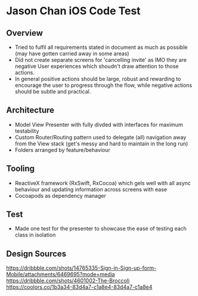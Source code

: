 # Jason Chan iOS Code Test 

## Overview
- Tried to fulfil all requirements stated in document as much as possible (may have gotten carried away in some areas)
- Did not create separate screens for 'cancelling invite' as IMO they are negative User experiences which shoudn't draw attention to those actions. 
- In general positive actions should be large, robust and rewarding to encourage the user to progress through the flow, while negative actions should be subtle and practical.

## Architecture
- Model View Presenter with fully divded with interfaces for maximum testability
- Custom Router/Routing pattern used to delegate (all) navigation away from the View stack (get's messy and hard to maintain in the long run)
- Folders arranged by feature/behaviour


## Tooling
- ReactiveX framework (RxSwift, RxCocoa) which gels well with all async behaviour and updating information across screens with ease
- Cocoapods as dependency manager

## Test
- Made one test for the presenter to showcase the ease of testing each class in isolation

## Design Sources
https://dribbble.com/shots/14765335-Sign-in-Sign-up-form-Mobile/attachments/6469695?mode=media
https://dribbble.com/shots/4601002-The-Broccoli
https://coolors.co/1b3a34-83d4a7-c1a8e4-83d4a7-c1a8e4
